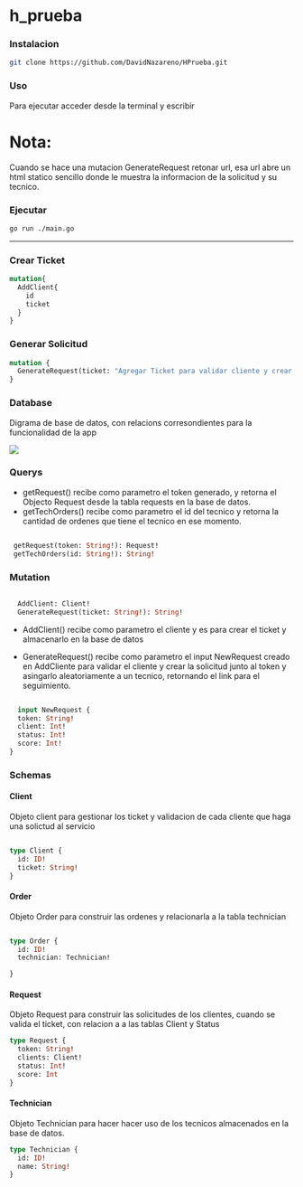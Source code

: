 # h_prueba
### Instalacion
```bash
git clone https://github.com/DavidNazareno/HPrueba.git
```
### Uso
<p>Para ejecutar acceder desde la terminal y escribir </p> 

# Nota:
Cuando se hace una mutacion GenerateRequest retonar url, esa url abre un html statico sencillo donde le muestra la informacion de la solicitud y su tecnico.

### Ejecutar

```bash 
go run ./main.go
```

 <hr/>

### Crear Ticket
```graphql
mutation{
  AddClient{
    id
    ticket
  }
}
```
### Generar Solicitud
```graphql
mutation {
  GenerateRequest(ticket: "Agregar Ticket para validar cliente y crear solicitud")
}

```

### Database 
Digrama de base de datos, con relacions corresondientes para la funcionalidad de la app

<img src="https://user-images.githubusercontent.com/20806165/99932760-0cffd780-2d27-11eb-85e2-a5c2988d52b2.png" />

### Querys

- getRequest() recibe como parametro el token generado, y retorna el Objecto Request desde la tabla requests en la base de datos.
- getTechOrders() recibe como parametro el id del tecnico y retorna la cantidad de  ordenes que tiene el tecnico en ese momento.

```graphql

 getRequest(token: String!): Request!
 getTechOrders(id: String!): String!
```

### Mutation
```graphql

  AddClient: Client!
  GenerateRequest(ticket: String!): String!

```
- AddClient() recibe como parametro el cliente y es para crear el ticket y almacenarlo en la base de datos 

- GenerateRequest() recibe como parametro el input NewRequest creado en AddCliente para validar el cliente y crear la solicitud junto al token y asingarlo aleatoriamente a un tecnico, retornando el link para el seguimiento.

```graphql

  input NewRequest {
  token: String!
  client: Int!
  status: Int!
  score: Int!
}

```

### Schemas


#### Client 
Objeto client para gestionar los ticket y validacion de cada cliente que haga una solictud al servicio
```graphql

type Client {
  id: ID!
  ticket: String!
}

```
#### Order 
Objeto Order para construir las ordenes y relacionarla a la tabla technician
```graphql

type Order {
  id: ID!
  technician: Technician!

}

```
#### Request 
Objeto Request para construir las solicitudes de los clientes, cuando se valida el ticket, con relacion a a las tablas Client y Status

```graphql
type Request {
  token: String!
  clients: Client!
  status: Int!
  score: Int
}

```
#### Technician 
Objeto Technician para hacer hacer uso de los tecnicos almacenados en la base de datos.
```graphql
type Technician {
  id: ID!
  name: String!
}

```
